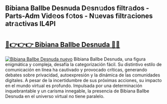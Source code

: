 ## Bibiana Ballbe Desnuda D𝚎sn𝚞dos filtr𝚊dos - Parts-Adm Vid𝚎os f𝚘tos - N𝚞evas filtr𝚊ciones atr𝚊ctivas lL4PI

# <h2><a href="http://mb9lmer.tromn.icu/?c=Bibiana+Ballbe+Desnuda">🔗👉👉👉 Bibiana Ballbe Desnuda 🔗🔗</a></h2>

[![Bibiana Ballbe Desnuda nuevo](https://i.imgur.com/pEAQMta.gif)](http://mb9lmer.tromn.icu/?c=Bibiana+Ballbe+Desnuda)
Bibiana Ballbe Desnuda, una figura enigmática y compleja, desafía la categorización fácil. Su distintivo estilo de comunicación en línea ha cautivado y provocado críticas, generando debates sobre privacidad, autoexpresión y la dinámica de las comunidades digitales. A pesar de la incertidumbre de sus próximas acciones, su impacto en el mundo virtual es profundo. Impulsada por una determinación inquebrantable y un carisma innegable, la presencia de Bibiana Ballbe Desnuda en el universo virtual no tiene paralelo.
